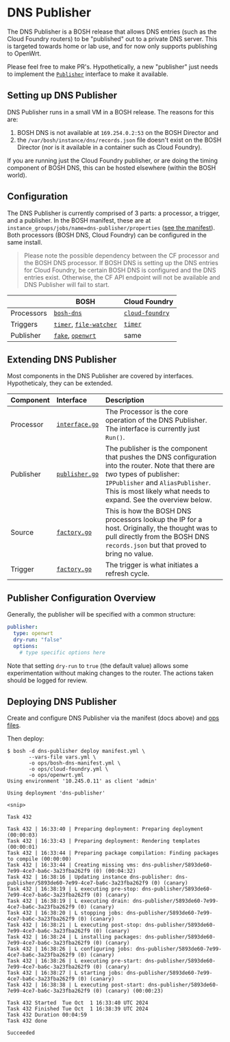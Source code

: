 # DNS Publisher

The DNS Publisher is a BOSH release that allows DNS entries (such as the Cloud Foundry routers) to be "published" out to a private DNS server. This is targeted towards home or lab use, and for now only supports publishing to OpenWrt.

Please feel free to make PR's. Hypothetically, a new "publisher" just needs to implement the [`Publisher`](src/publishers/publisher.go) interface to make it available.

## Setting up DNS Publisher

DNS Publisher runs in a small VM in a BOSH release. The reasons for this are:

1. BOSH DNS is not available at `169.254.0.2:53` on the BOSH Director and
2. the `/var/bosh/instance/dns/records.json` file doesn't exist on the BOSH Director (nor is it available in a container such as Cloud Foundry).

If you are running just the Cloud Foundry publisher, or are doing the timing component of BOSH DNS, this can be hosted elsewhere (within the BOSH world).

## Configuration

The DNS Publisher is currently comprised of 3 parts: a processor, a trigger, and a publisher. In the BOSH manifest, these are at `instance_groups/jobs/name=dns-publisher/properties` ([see the manifest](manifest.yml)). Both processors (BOSH DNS, Cloud Foundry) can be configured in the same install.

> Please note the possible dependency between the CF processor and the BOSH DNS processor. If BOSH DNS is setting up the DNS entries for Cloud Foundry, be certain BOSH DNS is configured and the DNS entries exist. Otherwise, the CF API endpoint will not be available and DNS Publisher will fail to start.

| | BOSH | Cloud Foundry |
| --- | --- | --- |
| Processors | [`bosh-dns`](docs/processors/bosh-dns.md) | [`cloud-foundry`](docs/processors/cloud-foundry.md) |
| Triggers | [`timer`](docs/triggers/timer.md), [`file-watcher`](docs/triggers/file-watcher.md) | [`timer`](docs/triggers/timer.md) |
| Publisher | [`fake`](docs/publishers/fake.md), [`openwrt`](docs/publishers/openwrt.md) | same |

## Extending DNS Publisher

Most components in the DNS Publisher are covered by interfaces. Hypotheticaly, they can be extended.

| Component | Interface | Description |
| :--- | :--- | :--- |
| Processor | [`interface.go`](src/processors/interface.go) | The Processor is the core operation of the DNS Publisher. The interface is currently just `Run()`. |
| Publisher | [`publisher.go`](src/publishers/publisher.go) | The publisher is the component that pushes the DNS configuration into the router. Note that there are _two_ types of publisher: `IPPublisher` and `AliasPublisher`. This is most likely what needs to expand. See the overview below. |
| Source | [`factory.go`](src/sources/factory.go) | This is how the BOSH DNS processors lookup the IP for a host. Originally, the thought was to pull directly from the BOSH DNS `records.json` but that proved to bring no value. |
| Trigger | [`factory.go`](src/triggers/factory.go) | The trigger is what initiates a refresh cycle. |

## Publisher Configuration Overview

Generally, the publisher will be specified with a common structure:

```yaml
publisher:
  type: openwrt
  dry-run: "false"
  options:
    # type specific options here
```

Note that setting `dry-run` to `true` (the default value) allows some experimentation without making changes to the router. The actions taken should be logged for review.

## Deploying DNS Publisher

Create and configure DNS Publisher via the manifest (docs above) and [ops files](ops/README.md).

Then deploy:

```shell
$ bosh -d dns-publisher deploy manifest.yml \
       --vars-file vars.yml \
       -o ops/bosh-dns-manifest.yml \
       -o ops/cloud-foundry.yml \
       -o ops/openwrt.yml 
Using environment '10.245.0.11' as client 'admin'

Using deployment 'dns-publisher'

<snip>

Task 432

Task 432 | 16:33:40 | Preparing deployment: Preparing deployment (00:00:03)
Task 432 | 16:33:43 | Preparing deployment: Rendering templates (00:00:01)
Task 432 | 16:33:44 | Preparing package compilation: Finding packages to compile (00:00:00)
Task 432 | 16:33:44 | Creating missing vms: dns-publisher/5893de60-7e99-4ce7-ba6c-3a23fba262f9 (0) (00:04:32)
Task 432 | 16:38:16 | Updating instance dns-publisher: dns-publisher/5893de60-7e99-4ce7-ba6c-3a23fba262f9 (0) (canary)
Task 432 | 16:38:19 | L executing pre-stop: dns-publisher/5893de60-7e99-4ce7-ba6c-3a23fba262f9 (0) (canary)
Task 432 | 16:38:19 | L executing drain: dns-publisher/5893de60-7e99-4ce7-ba6c-3a23fba262f9 (0) (canary)
Task 432 | 16:38:20 | L stopping jobs: dns-publisher/5893de60-7e99-4ce7-ba6c-3a23fba262f9 (0) (canary)
Task 432 | 16:38:21 | L executing post-stop: dns-publisher/5893de60-7e99-4ce7-ba6c-3a23fba262f9 (0) (canary)
Task 432 | 16:38:24 | L installing packages: dns-publisher/5893de60-7e99-4ce7-ba6c-3a23fba262f9 (0) (canary)
Task 432 | 16:38:26 | L configuring jobs: dns-publisher/5893de60-7e99-4ce7-ba6c-3a23fba262f9 (0) (canary)
Task 432 | 16:38:26 | L executing pre-start: dns-publisher/5893de60-7e99-4ce7-ba6c-3a23fba262f9 (0) (canary)
Task 432 | 16:38:27 | L starting jobs: dns-publisher/5893de60-7e99-4ce7-ba6c-3a23fba262f9 (0) (canary)
Task 432 | 16:38:38 | L executing post-start: dns-publisher/5893de60-7e99-4ce7-ba6c-3a23fba262f9 (0) (canary) (00:00:23)

Task 432 Started  Tue Oct  1 16:33:40 UTC 2024
Task 432 Finished Tue Oct  1 16:38:39 UTC 2024
Task 432 Duration 00:04:59
Task 432 done

Succeeded
```
